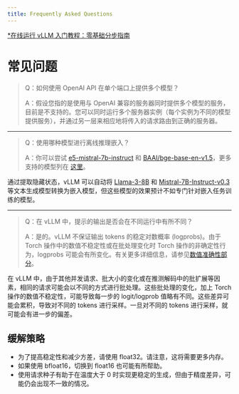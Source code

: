 ```yaml
---
title: Frequently Asked Questions
---
```


[\*在线运行 vLLM 入门教程：零基础分步指南](https://openbayes.com/console/public/tutorials/rXxb5fZFr29?utm_source=vLLM-CNdoc&utm_medium=vLLM-CNdoc-V1&utm_campaign=vLLM-CNdoc-V1-25ap)

# 常见问题

> Q：如何使用 OpenAI API 在单个端口上提供多个模型？
> 
> A：假设您指的是使用与 OpenAI 兼容的服务器同时提供多个模型的服务，目前是不支持的。您可以同时运行多个服务器实例（每个实例为不同的模型提供服务），并通过另一层来相应地将传入的请求路由到正确的服务器。

---

> Q：使用哪种模型进行离线推理嵌入？
> 
> A：你可以尝试 [e5-mistral-7b-instruct](https://huggingface.co/intfloat/e5-mistral-7b-instruct) 和 [BAAI/bge-base-en-v1.5](https://huggingface.co/BAAI/bge-base-en-v1.5)，更多支持的模型列在 [这里](#supported-models)。

通过提取隐藏状态，vLLM 可以自动将 [Llama-3-8](https://huggingface.co/meta-llama/Meta-Llama-3-8B)[B](https://huggingface.co/meta-llama/Meta-Llama-3-8B) 和 [Mistral-7B-Instruct-v0.3](https://huggingface.co/mistralai/Mistral-7B-Instruct-v0.3) 等文本生成模型转换为嵌入模型，但这些模型的效果预计不如专门针对嵌入任务训练的模型。

---

> Q：在 vLLM 中，提示的输出是否会在不同运行中有所不同？
> 
> A：是的。vLLM 不保证输出 tokens 的稳定对数概率 (logprobs)。由于 Torch 操作中的数值不稳定性或在批处理变化时 Torch 操作的非确定性行为，logprobs 可能会有所变化。有关更多详细信息，请参见[数值准确性部分](https://pytorch.org/docs/stable/notes/numerical_accuracy.html#batched-computations-or-slice-computations)。

在 vLLM 中，由于其他并发请求、批大小的变化或在推测解码中的批扩展等因素，相同的请求可能会以不同的方式进行批处理。这些批处理的变化，加上 Torch 操作的数值不稳定性，可能导致每一步的 logit/logprob 值略有不同。这些差异可能会累积，导致对不同的 tokens 进行采样。一旦对不同的 tokens 进行采样，就可能会有进一步的偏差。

## 缓解策略

- 为了提高稳定性和减少方差，请使用 float32。请注意，这将需要更多内存。
- 如果使用 bfloat16，切换到 float16 也可能有所帮助。
- 使用请求种子有助于在温度大于 0 时实现更稳定的生成，但由于精度差异，可能仍会出现不一致的情况。
